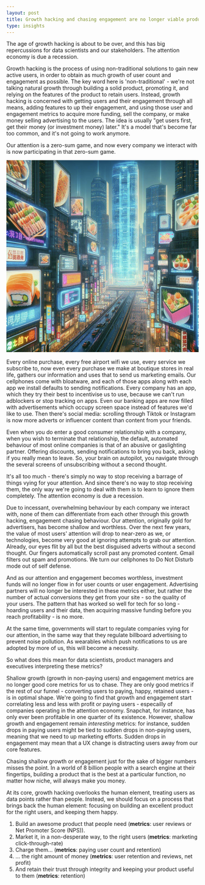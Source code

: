```yaml
---
layout: post
title: Growth hacking and chasing engagement are no longer viable product strategies
type: insights
---
```


The age of growth hacking is about to be over, and this has big repercussions for data scientists and our stakeholders. The attention economy is due a recession.

Growth hacking is the process of using non-traditional solutions to gain new active users, in order to obtain as much growth of user count and engagement as possible. The key word here is 'non-traditional' - we're not talking natural growth through building a solid product, promoting it, and relying on the features of the product to retain users. Instead, growth hacking is concerned with getting users and their engagement through all means, adding features to up their engagement, and using those user and engagement metrics to acquire more funding, sell the company, or make money selling advertising to the users. The idea is usually "get users first, get their money (or investment money) later." It's a model that's become far too common, and it's not going to work anymore.

Our attention is a zero-sum game, and now every company we interact with is now participating in that zero-sum game.

![](../images/growthhacking1.png)

Every online purchase, every free airport wifi we use, every service we subscribe to, now even every purchase we make at boutique stores in real life, gathers our information and uses that to send us marketing emails. Our cellphones come with bloatware, and each of those apps along with each app we install defaults to sending notifications. Every company has an app, which they try their best to incentivise us to use, because we can't run adblockers or stop tracking on apps. Even our banking apps are now filled with advertisements which occupy screen space instead of features we'd like to use. Then there's social media: scrolling through Tiktok or Instagram is now more adverts or influencer content than content from your friends. 

Even when you do enter a good consumer relationship with a company, when you wish to terminate that relationship, the default, automated behaviour of most online companies is that of an abusive or gaslighting partner. Offering discounts, sending notifications to bring you back, asking if you really mean to leave. So, your brain on autopilot, you navigate through the several screens of unsubscribing without a second thought.

It's all too much - there's simply no way to stop receiving a barrage of things vying for your attention. And since there's no way to stop receiving them, the only way we're going to deal with them is to learn to ignore them completely. The attention economy is due a recession. 

Due to incessant, overwhelming behaviour by each company we interact with, none of them can differentiate from each other through this growth hacking, engagement chasing behaviour. Our attention, originally gold for advertisers, has become shallow and worthless. Over the next few years, the value of most users' attention will drop to near-zero as we, or technologies, become very good at ignoring attempts to grab our attention. Already, our eyes flit by all but the best disguised adverts without a second thought. Our fingers automatically scroll past any promoted content. Gmail filters out spam and promotions. We turn our cellphones to Do Not Disturb mode out of self defense.

And as our attention and engagement becomes worthless, investment funds will no longer flow in for user counts or user engagement. Advertising partners will no longer be interested in these metrics either, but rather the number of actual conversions they get from your site - so the quality of your users. The pattern that has worked so well for tech for so long - hoarding users and their data, then acquiring massive funding before you reach profitability - is no more.

At the same time, governments will start to regulate companies vying for our attention, in the same way that they regulate billboard advertising to prevent noise pollution. As wearables which push notifications to us are adopted by more of us, this will become a necessity. 

So what does this mean for data scientists, product managers and executives interpreting these metrics?

Shallow growth (growth in non-paying users) and engagement metrics are no longer good core metrics for us to chase. They are only good metrics if the rest of our funnel - converting users to paying, happy, retained users - is in optimal shape. We're going to find that growth and engagement start correlating less and less with profit or paying users - especailly of companies operating in the attention economy. Snapchat, for instance, has only ever been profitable in one quarter of its existence. However, shallow growth and engagement remain *interesting* metrics: for instance, sudden drops in paying users might be tied to sudden drops in non-paying users, meaning that we need to up marketing efforts. Sudden drops in engagement may mean that a UX change is distracting users away from our core features. 

Chasing shallow growth or engagement just for the sake of bigger numbers misses the point. In a world of 8 billion people with a search engine at their fingertips, building a product that is the best at a particular function, no matter how niche, will always make you money. 

At its core, growth hacking overlooks the human element, treating users as data points rather than people. Instead, we should focus on a process that brings back the human element: focusing on building an excellent product for the right users, and keeping them happy.

1. Build an awesome product that people need (**metrics**: user reviews or Net Promoter Score (NPS)). 
2. Market it, in a non-desperate way, to the right users (**metrics**: marketing click-through-rate)
3. Charge them... (**metrics**: paying user count and retention)
4. ... the right amount of money (**metrics**: user retention and reviews, net profit)
5. And retain their trust through integrity and keeping your product useful to them (**metrics**: retention)

